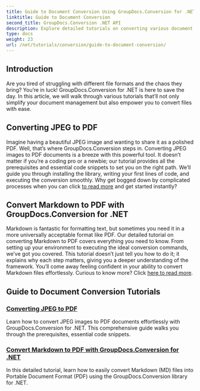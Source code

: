 ```yaml
---
title: Guide to Document Conversion Using GroupDocs.Conversion for .NET
linktitle: Guide to Document Conversion
second_title: GroupDocs.Conversion .NET API
description: Explore detailed tutorials on converting various document formats using GroupDocs.Conversion for .NET and streamline your file management process.
type: docs
weight: 23
url: /net/tutorials/conversion/guide-to-document-conversion/
---
```

## Introduction

Are you tired of struggling with different file formats and the chaos they bring? You’re in luck! GroupDocs.Conversion for .NET is here to save the day. In this article, we will walk through various tutorials that’ll not only simplify your document management but also empower you to convert files with ease.

## Converting JPEG to PDF

Imagine having a beautiful JPEG image and wanting to share it as a polished PDF. Well, that’s where GroupDocs.Conversion steps in. Converting JPEG images to PDF documents is a breeze with this powerful tool. It doesn’t matter if you’re a coding pro or a newbie; our tutorial provides all the prerequisites and essential code snippets to set you on the right path. We’ll guide you through installing the library, writing your first lines of code, and executing the conversion smoothly. Why get bogged down by complicated processes when you can click [to read more](./converting-jpeg-to-pdf/) and get started instantly?

## Convert Markdown to PDF with GroupDocs.Conversion for .NET

Markdown is fantastic for formatting text, but sometimes you need it in a more universally acceptable format like PDF. Our detailed tutorial on converting Markdown to PDF covers everything you need to know. From setting up your environment to executing the ideal conversion commands, we’ve got you covered. This tutorial doesn’t just tell you how to do it; it explains why each step matters, giving you a deeper understanding of the framework. You’ll come away feeling confident in your ability to convert Markdown files effortlessly. Curious to know more? Click [here to read more](./convert-markdown-to-pdf/).

## Guide to Document Conversion Tutorials
### [Converting JPEG to PDF](./converting-jpeg-to-pdf/)
Learn how to convert JPEG images to PDF documents effortlessly with GroupDocs.Conversion for .NET. This comprehensive guide walks you through the prerequisites, essential code snippets.
### [Convert Markdown to PDF with GroupDocs.Conversion for .NET](./convert-markdown-to-pdf/)
In this detailed tutorial, learn how to easily convert Markdown (MD) files into Portable Document Format (PDF) using the GroupDocs.Conversion library for .NET.